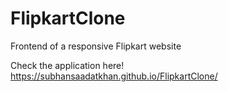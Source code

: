 # FlipkartClone
Frontend of a responsive Flipkart website 

Check the application here! https://subhansaadatkhan.github.io/FlipkartClone/
